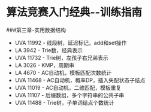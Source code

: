 # 算法竞赛入门经典--训练指南 #

###第三章-实用数据结构

* UVA 11992 - 线段树，延迟标记，add和set操作
* LA 3942   - Trie数，经典表示
* UVA 11732 - Trie树，左孩子右兄弟表示
* LA 3026   - KMP，周期串
* LA 4670   - AC自动机，模板匹配次数统计
* UVA 11468 - AC自动机，概率DP，插入失配状态子结点
* UVA 11019 - AC自动机，二维匹配，模板重复
* UVA 11107 - 后缀数组，多个字符串的公共子串
* UVA 11488 - Trie树，子单词结点个数统计
